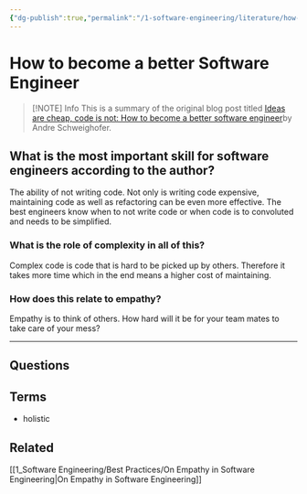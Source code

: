 ```yaml
---
{"dg-publish":true,"permalink":"/1-software-engineering/literature/how-to-become-a-better-software-engineer/","tags":["source/blog","code/best_practices"],"created":"2023-08-05T07:06:57.852-05:00","updated":"2023-09-19T08:07:33.025-05:00"}
---
```


# How to become a better Software Engineer

> [!NOTE] Info
> This is a summary of the original blog post titled [Ideas are cheap, code is not: How to become a better software engineer](https://andreschweighofer.com/career/ideas-are-cheap-code-is-not-how-to-become-a-better-software-engineer/)by Andre Schweighofer.
## What is the most important skill for software engineers according to the author?
The ability of not writing code. Not only is writing code expensive, maintaining code as well as refactoring can be even more effective. The best engineers know when to not write code or when code is to convoluted and needs to be simplified.
### What is the role of complexity in all of this?
Complex code is code that is hard to be picked up by others. Therefore it takes more time which in the end means a higher cost of maintaining.
### How does this relate to empathy?
Empathy is to think of others. How hard will it be for your team mates to take care of your mess?

---
## Questions
## Terms
- holistic
## Related
[[1_Software Engineering/Best Practices/On Empathy in Software Engineering\|On Empathy in Software Engineering]]